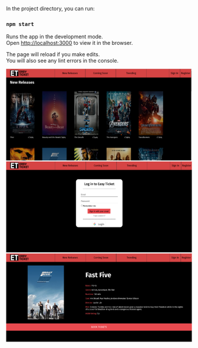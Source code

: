 In the project directory, you can run:

### `npm start`

Runs the app in the development mode.<br />
Open [http://localhost:3000](http://localhost:3000) to view it in the browser.

The page will reload if you make edits.<br />
You will also see any lint errors in the console.

![Main page](/snapshots/screenshot1.PNG)
![Log up](/snapshots/screenshot2.PNG)
![Movie information](/snapshots/screenshot3.PNG)